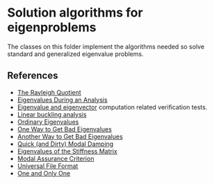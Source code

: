 # Solution algorithms for eigenproblems

The classes on this folder implement the algorithms needed so solve standard and generalized eigenvalue problems.

## References

 - [The Rayleigh Quotient](https://portwooddigital.com/2021/06/06/the-rayleigh-quotient/)
 - [Eigenvalues During an Analysis](https://portwooddigital.com/2021/11/09/eigenvalues-during-an-analysis/)
 - [Eigenvalue and eigenvector](https://en.wikipedia.org/wiki/Eigenvalues_and_eigenvectors) computation related verification tests.
 - [Linear buckling analysis](https://portwooddigital.com/2021/05/29/right-under-your-nose)
 - [Ordinary Eigenvalues](https://portwooddigital.com/2020/11/13/ordinary-eigenvalues/)
 - [One Way to Get Bad Eigenvalues](https://portwooddigital.com/2022/11/10/one-way-to-get-bad-eigenvalues/)
 - [Another Way to Get Bad Eigenvalues](https://portwooddigital.com/2022/11/11/another-way-to-get-bad-eigenvalues/)
 - [Quick (and Dirty) Modal Damping](https://portwooddigital.com/2022/11/08/quick-and-dirty-modal-damping/)
 - [Eigenvalues of the Stiffness Matrix](https://portwooddigital.com/2023/01/16/eigenvalues-of-the-stiffness-matrix/)
 - [Modal Assurance Criterion](https://doi.org/10.1016/j.proeng.2012.09.551)
 - [Universal File Format](https://en.wikipedia.org/wiki/Universal_File_Format)
 - [One and Only One](https://portwooddigital.com/2023/11/18/one-and-only-one/)

